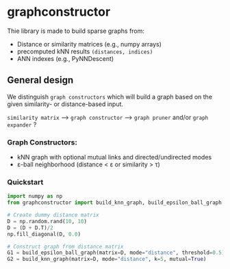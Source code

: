 # graphconstructor

Thie library is made to build sparse graphs from:
- Distance or similarity matrices (e.g., numpy arrays)
- precomputed kNN results `(distances, indices)`
- ANN indexes (e.g., PyNNDescent)

## General design

We distinguish `graph constructors` which will build a graph based on the given similarity- or distance-based input.

`similarity matrix` --> `graph constructor` --> `graph pruner` and/or `graph expander` ?

### Graph Constructors:
- kNN graph with optional mutual links and directed/undirected modes
- ε-ball neighborhood (distance < ε or similarity > τ)


### Quickstart
```python
import numpy as np
from graphconstructor import build_knn_graph, build_epsilon_ball_graph

# Create dummy distance matrix
D = np.random.rand(10, 10)
D = (D + D.T)/2
np.fill_diagonal(D, 0.0)

# Construct graph from distance matrix
G1 = build_epsilon_ball_graph(matrix=D, mode="distance", threshold=0.5)
G2 = build_knn_graph(matrix=D, mode="distance", k=5, mutual=True)
```
